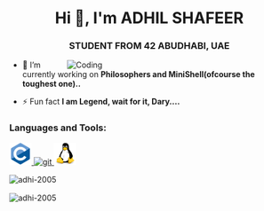 <h1 align="center">Hi 👋, I'm ADHIL SHAFEER</h1>
<h3 align="center">STUDENT FROM 42 ABUDHABI, UAE</h3>
<img align="right" alt="Coding" width="400" src="https://media.tenor.com/Cdi-BJmxDQYAAAAM/yes-jagadish.gif">


- 🔭 I’m currently working on **Philosophers and MiniShell(ofcourse the toughest one)..**

- ⚡ Fun fact **I am Legend, wait for it, Dary....**

<h3 align="left">Languages and Tools:</h3>
<p align="left"> <a href="https://www.cprogramming.com/" target="_blank" rel="noreferrer"> <img src="https://raw.githubusercontent.com/devicons/devicon/master/icons/c/c-original.svg" alt="c" width="40" height="40"/> </a> <a href="https://git-scm.com/" target="_blank" rel="noreferrer"> <img src="https://www.vectorlogo.zone/logos/git-scm/git-scm-icon.svg" alt="git" width="40" height="40"/> </a> <a href="https://www.linux.org/" target="_blank" rel="noreferrer"> <img src="https://raw.githubusercontent.com/devicons/devicon/master/icons/linux/linux-original.svg" alt="linux" width="40" height="40"/> </a> </p>

<p><img align="center" src="https://github-readme-stats.vercel.app/api/top-langs?username=adhi-2005&show_icons=true&locale=en&layout=compact" alt="adhi-2005" /></p>

<p><img align="center" src="https://github-readme-streak-stats.herokuapp.com/?user=adhi-2005&" alt="adhi-2005" /></p>
